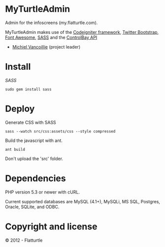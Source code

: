 MyTurtleAdmin
=============

Admin for the infoscreens (my.flatturtle.com).

MyTurtleAdmin makes use of the [Codeigniter framework](http://codeigniter.com/), [Twitter Bootstrap](http://twitter.github.com/bootstrap), 
[Font Awesome](http://fortawesome.github.com/Font-Awesome/), 
[SASS](http://sass-lang.com) and the [ControlBay API](https://github.com/FlatTurtle/)

* [Michiel Vancoillie](http://twitter.com/ntynmichiel) (project leader)

Install
=======

*SASS*

`sudo gem install sass`


Deploy
======

Generate CSS with SASS

`sass --watch src/css:assets/css --style compressed`

Build the javascript with ant.

`ant build`

Don't upload the 'src' folder.


Dependencies
============

PHP version 5.3 or newer with cURL.

Current supported databases are MySQL (4.1+), MySQLi, MS SQL, Postgres, Oracle, SQLite, and ODBC.


Copyright and license
=====================

© 2012 - Flatturtle
